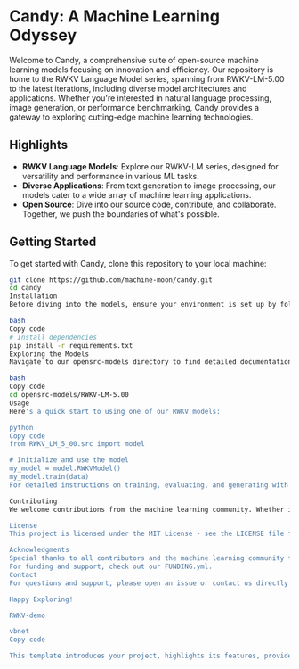 # Candy: A Machine Learning Odyssey

Welcome to Candy, a comprehensive suite of open-source machine learning models focusing on innovation and efficiency. Our repository is home to the RWKV Language Model series, spanning from RWKV-LM-5.00 to the latest iterations, including diverse model architectures and applications. Whether you're interested in natural language processing, image generation, or performance benchmarking, Candy provides a gateway to exploring cutting-edge machine learning technologies.

## Highlights

- **RWKV Language Models**: Explore our RWKV-LM series, designed for versatility and performance in various ML tasks.
- **Diverse Applications**: From text generation to image processing, our models cater to a wide array of machine learning applications.
- **Open Source**: Dive into our source code, contribute, and collaborate. Together, we push the boundaries of what's possible.

## Getting Started

To get started with Candy, clone this repository to your local machine:

```bash
git clone https://github.com/machine-moon/candy.git
cd candy
Installation
Before diving into the models, ensure your environment is set up by following our installation guide:

bash
Copy code
# Install dependencies
pip install -r requirements.txt
Exploring the Models
Navigate to our opensrc-models directory to find detailed documentation and usage examples for each model:

bash
Copy code
cd opensrc-models/RWKV-LM-5.00
Usage
Here's a quick start to using one of our RWKV models:

python
Copy code
from RWKV_LM_5_00.src import model

# Initialize and use the model
my_model = model.RWKVModel()
my_model.train(data)
For detailed instructions on training, evaluating, and generating with the models, refer to the README.md files within each model's directory.

Contributing
We welcome contributions from the machine learning community. Whether it's adding new features, improving documentation, or reporting issues, your contributions help make Candy a richer resource for everyone.

License
This project is licensed under the MIT License - see the LICENSE file for details.

Acknowledgments
Special thanks to all contributors and the machine learning community for inspiring and supporting this project.
For funding and support, check out our FUNDING.yml.
Contact
For questions and support, please open an issue or contact us directly at machine-moon@example.com.

Happy Exploring!

RWKV-demo

vbnet
Copy code

This template introduces your project, highlights its features, provides installation and usage guides, and encourages community contributions. Remember to update paths, installation commands, and contact details as necessary. Including visuals like model architecture diagrams or results charts (as shown at the end with a demo image) can significantly enhance your `README.md`'s appeal.



